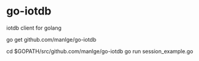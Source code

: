 # go-iotdb
iotdb client for golang

go get github.com/manlge/go-iotdb

cd $GOPATH/src/github.com/manlge/go-iotdb
go run session_example.go
